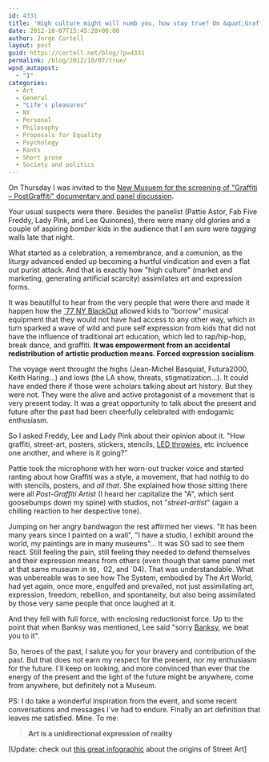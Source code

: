 ```yaml
---
id: 4331
title: 'High culture might will numb you, how stay true? On &quot;Graffiti&quot; screening and panel at New Museum'
date: 2012-10-07T15:45:28+00:00
author: Jorge Cortell
layout: post
guid: https://cortell.net/blog/?p=4331
permalink: /blog/2012/10/07/true/
wpsd_autopost:
  - "1"
categories:
  - Art
  - General
  - "Life's pleasures"
  - NY
  - Personal
  - Philosophy
  - Proposals for Equality
  - Psychology
  - Rants
  - Short prose
  - Society and politics
---
```

On Thursday I was invited to the <a title="https://www.newmuseum.org/calendar/view/graffiti-post-graffiti-screening-and-panel-discussion" href="https://www.newmuseum.org/calendar/view/graffiti-post-graffiti-screening-and-panel-discussion" target="_blank">New Musuem for the screening of "Graffiti – PostGraffiti" documentary and panel discussion</a>.</p> 

Your usual suspects were there. Besides the panelist (Pattie Astor, Fab Five Freddy, Lady Pink, and Lee Quinones), there were many old glories and a couple of aspiring _bomber_ kids in the audience that I am sure were _tagging_ walls late that night.

What started as a celebration, a remembrance, and a comunion, as the liturgy advanced ended up becoming a hurtful vindication and even a flat out purist attack. And that is exactly how "high culture" (market and marketing, generating artificial scarcity) assimilates art and expression forms.

It was beautilful to hear from the very people that were there and made it happen how the <a title="https://en.wikipedia.org/wiki/New_York_City_blackout_of_1977" href="https://en.wikipedia.org/wiki/New_York_City_blackout_of_1977" target="_blank">`77 NY BlackOut</a> allowed kids to "borrow" musical equipment that they would not have had access to any other way, which in turn sparked a wave of wild and pure self expression from kids that did not have the influence of traditional art education, which led to rap/hip-hop, break dance, and graffiti. **It was empowerment from an accidental redistribution of artistic production means. Forced expression socialism**.

The voyage went throught the highs (Jean-Michel Basquiat, Futura2000, Keith Haring...) and lows (the LA show, threats, stigmatization...). It could have ended there if those were scholars talking about art history. But they were not. They were the alive and active protagonist of a movement that is very present today. It was a great opportunity to talk about the present and future after the past had been cheerfully celebrated with endogamic enthusiasm.

So I asked Freddy, Lee and Lady Pink about their opinion about it. "How graffiti, street-art, posters, stickers, stencils, <a title="https://www.graffitiresearchlab.com/blog/projects/led-throwies/" href="https://www.graffitiresearchlab.com/blog/projects/led-throwies/" target="_blank">LED throwies</a>, etc incluence one another, and where is it going?"

Pattie took the microphone with her worn-out trucker voice and started ranting about how Graffiti was a style, a movement, that had nothig to do with stencils, posters, and _all that_. She explained how those sitting there were all _Post-Graffiti Artist_ (I heard her capitalize the "A", which sent goosebumps down my spine) with studios, not "_street-artist_" (again a chilling reaction to her despective tone).

Jumping on her angry bandwagon the rest affirmed her views. "It has been many years since I painted on a wall", "I have a studio, I exhibit around the world, my paintings are in many museums"... It was SO sad to see them react. Still feeling the pain, still feeling they needed to defend themselves and their expression means from others (even though that same panel met at that same museum in `98, `02, and `04). That was understandable. What was unbereable was to see how The System, embodied by The Art World, had yet again, once more, engulfed and prevailed, not just assimilating art, expression, freedom, rebellion, and spontaneity, but also being assimilated by those very same people that once laughed at it.

And they fell with full force, with enclosing reductionist force. Up to the point that when Banksy was mentioned, Lee said "sorry <a title="https://www.banksy.co.uk/" href="https://www.banksy.co.uk/" target="_blank">Banksy</a>, we beat you to it". 

So, heroes of the past, I salute you for your bravery and contribution of the past. But that does not earn my respect for the present, nor my enthusiasm for the future. I`ll keep on looking, and more convinced than ever that the energy of the present and the light of the future might be anywhere, come from anywhere, but definitely not a Museum.

PS: I do take a wonderful inspiration from the event, and some recent conversations and messages I`ve had to endure. Finally an art definition that leaves me satisfied. Mine. To me:

> **Art is a unidirectional expression of reality**

[Update: check out <a title="https://www.fastcodesign.com/multisite_files/codesign/imagecache/inline-expanded/inline/2012/10/1670917-inline-inline-zoom-feraldiagram2-1500pxwide-300dpit.jpg" href="https://www.fastcodesign.com/multisite_files/codesign/imagecache/inline-expanded/inline/2012/10/1670917-inline-inline-zoom-feraldiagram2-1500pxwide-300dpit.jpg" target="_blank">this great infographic</a> about the origins of Street Art]